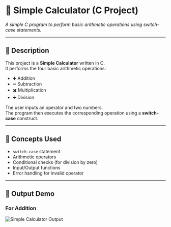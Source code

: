 # 🧮 Simple Calculator (C Project)

*A simple C program to perform basic arithmetic operations using switch-case statements.*

---

## 📘 Description
This project is a **Simple Calculator** written in C.  
It performs the four basic arithmetic operations:
- ➕ Addition  
- ➖ Subtraction  
- ✖️ Multiplication  
- ➗ Division  

The user inputs an operator and two numbers.  
The program then executes the corresponding operation using a **switch-case** construct.

---

## 🧠 Concepts Used
- `switch-case` statement  
- Arithmetic operators  
- Conditional checks (for division by zero)  
- Input/Output functions  
- Error handling for invalid operator

---
## 🎥 Output Demo
### For Addition
![Simple Calculator Output](https://user-images.githubusercontent.com/98851253/154177081-2c53df2d-777b-4deb-8e38-5742ecd7282f.gif)